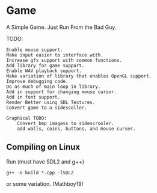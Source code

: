 Game
====

A Simple Game. Just Run From the Bad Guy.

TODO:

	Enable mouse support.
	Make input easier to interface with.
	Increase gfx support with common functions.
	Add library for game support.
	Enable WAV playback support.
	Make variation of library that enables OpenGL support.
	Improve debugging code.
	Do as much of main loop in library.
	Add in support for changing mouse cursor.
	Add in font support.
	Render Better using SDL Textures.
	Convert game to a sidescoller.
	
	Graphical TODO:
	    Convert bmp imagess to sidescrooler.
	    add walls, coins, buttons, and mouse curser.
	  
Compiling on Linux
------------------
Run (must have SDL2 and g++)

	g++ -o build *.cpp -lSDL2

or some variation. (Mathboy19)    
	  
